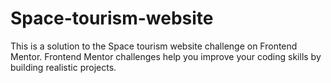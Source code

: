 # Space-tourism-website
This is a solution to the Space tourism website challenge on Frontend Mentor. Frontend Mentor challenges help you improve your coding skills by building realistic projects.
